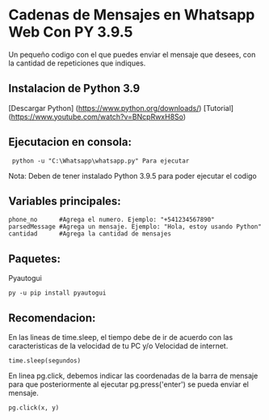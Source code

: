 <h1> Cadenas de Mensajes en Whatsapp Web Con PY 3.9.5 </h1>

Un pequeño codigo con el que puedes enviar el mensaje que desees, con la cantidad de repeticiones que indiques.

## Instalacion de Python 3.9

[Descargar Python] (https://www.python.org/downloads/)
[Tutorial] (https://www.youtube.com/watch?v=BNcpRwxH8So)

## Ejecutacion en consola:
 ```
  python -u "C:\Whatsapp\whatsapp.py" Para ejecutar 
 ```  
Nota: Deben de tener instalado Python 3.9.5 para poder ejecutar el codigo


## Variables principales: 

```
phone_no      #Agrega el numero. Ejemplo: "+541234567890"
parsedMessage #Agrega un mensaje. Ejemplo: "Hola, estoy usando Python"
cantidad      #Agrega la cantidad de mensajes
```

## Paquetes: 
  Pyautogui
  ```
  py -u pip install pyautogui
  ```

## Recomendacion:
  En las lineas de time.sleep, el tiempo debe de ir de acuerdo con las caracteristicas de la velocidad de tu PC y/o Velocidad de internet.
  ```
  time.sleep(segundos)
  ```
  
  En linea pg.click, debemos indicar las coordenadas de la barra de mensaje para que posteriormente al ejecutar pg.press('enter') se pueda enviar el mensaje.
  ```
  pg.click(x, y)
  ```
  
  
